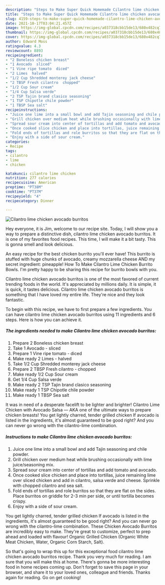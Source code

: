 ```yaml
---
description: "Steps to Make Super Quick Homemade Cilantro lime chicken avocado burritos"
title: "Steps to Make Super Quick Homemade Cilantro lime chicken avocado burritos"
slug: 4159-steps-to-make-super-quick-homemade-cilantro-lime-chicken-avocado-burritos
date: 2021-10-17T03:04:21.457Z
image: https://img-global.cpcdn.com/recipes/a037318cbb15de13/680x482cq70/cilantro-lime-chicken-avocado-burritos-recipe-main-photo.jpg
thumbnail: https://img-global.cpcdn.com/recipes/a037318cbb15de13/680x482cq70/cilantro-lime-chicken-avocado-burritos-recipe-main-photo.jpg
cover: https://img-global.cpcdn.com/recipes/a037318cbb15de13/680x482cq70/cilantro-lime-chicken-avocado-burritos-recipe-main-photo.jpg
author: Edward Moss
ratingvalue: 4.3
reviewcount: 8893
recipeingredient:
- "2 Boneless chicken breast"
- "1 Avocado  sliced"
- "1 Vine ripe tomato  diced"
- "2 Limes  halved"
- "1/2 Cup Shredded monterey jack cheese"
- "2 TBSP Fresh cilantro  chopped"
- "1/2 Cup Sour cream"
- "1/4 Cup Salsa verde"
- "2 TSP Tajin brand clasico seasoning"
- "1 TSP Chipotle chile powder"
- "1 TBSP Sea salt"
recipeinstructions:
- "Juice one lime into a small bowl and add Tajin seasoning and chile powder."
- "Grill chicken over medium heat while brushing occasionally with lime juice/seasoning mix."
- "Spread sour cream into center of tortillas and add tomato and avocado."
- "Once cooked slice chicken and place into tortillas, juice remaining lime over sliced chicken and add in cilantro, salsa verde and cheese. Sprinkle with chopped cilantro and sea salt."
- "Fold ends of tortillas and role burritos so that they are flat on the sides. Place burritos on griddle for 2-3 min per side, or until tortilla becomes crispy."
- "Enjoy with a side of sour cream."
categories:
- Recipe
tags:
- cilantro
- lime
- chicken

katakunci: cilantro lime chicken 
nutrition: 277 calories
recipecuisine: American
preptime: "PT38M"
cooktime: "PT37M"
recipeyield: "4"
recipecategory: Dinner

---
```



![Cilantro lime chicken avocado burritos](https://img-global.cpcdn.com/recipes/a037318cbb15de13/680x482cq70/cilantro-lime-chicken-avocado-burritos-recipe-main-photo.jpg)

Hey everyone, it is Jim, welcome to our recipe site. Today, I will show you a way to prepare a distinctive dish, cilantro lime chicken avocado burritos. It is one of my favorites food recipes. This time, I will make it a bit tasty. This is gonna smell and look delicious.

An easy recipe for the best chicken burrito you&#39;ll ever have! This burrito is stuffed with huge chunks of avocado, creamy mozzarella cheese AND my secret ingredient: pineapple! How To Make Cilantro Lime Chicken Burrito Bowls. I&#39;m pretty happy to be sharing this recipe for burrito bowls with you.

Cilantro lime chicken avocado burritos is one of the most favored of current trending foods in the world. It's appreciated by millions daily. It is simple, it is quick, it tastes delicious. Cilantro lime chicken avocado burritos is something that I have loved my entire life. They're nice and they look fantastic.


To begin with this recipe, we have to first prepare a few ingredients. You can have cilantro lime chicken avocado burritos using 11 ingredients and 6 steps. Here is how you can achieve it.

<!--inarticleads1-->

##### The ingredients needed to make Cilantro lime chicken avocado burritos:

1. Prepare 2 Boneless chicken breast
1. Take 1 Avocado - sliced
1. Prepare 1 Vine ripe tomato - diced
1. Make ready 2 Limes - halved
1. Take 1/2 Cup Shredded monterey jack cheese
1. Prepare 2 TBSP Fresh cilantro - chopped
1. Make ready 1/2 Cup Sour cream
1. Get 1/4 Cup Salsa verde
1. Make ready 2 TSP Tajin brand clasico seasoning
1. Make ready 1 TSP Chipotle chile powder
1. Make ready 1 TBSP Sea salt


It was in need of a desperate facelift to be lighter and brighter! Cilantro Lime Chicken with Avocado Salsa — AKA one of the ultimate ways to prepare chicken breasts! You get lightly charred, tender grilled chicken If avocado is listed in the ingredients, it&#39;s almost guaranteed to be good right? And you can never go wrong with the cilantro-lime combination. 

<!--inarticleads2-->

##### Instructions to make Cilantro lime chicken avocado burritos:

1. Juice one lime into a small bowl and add Tajin seasoning and chile powder.
1. Grill chicken over medium heat while brushing occasionally with lime juice/seasoning mix.
1. Spread sour cream into center of tortillas and add tomato and avocado.
1. Once cooked slice chicken and place into tortillas, juice remaining lime over sliced chicken and add in cilantro, salsa verde and cheese. Sprinkle with chopped cilantro and sea salt.
1. Fold ends of tortillas and role burritos so that they are flat on the sides. Place burritos on griddle for 2-3 min per side, or until tortilla becomes crispy.
1. Enjoy with a side of sour cream.


You get lightly charred, tender grilled chicken If avocado is listed in the ingredients, it&#39;s almost guaranteed to be good right? And you can never go wrong with the cilantro-lime combination. These Chicken Avocado Burritos are incredibly easy to make. They&#39;re great to customize, perfect to prep ahead and loaded with flavour! Organic Grilled Chicken (Organic White Meat Chicken, Water, Organic Corn Starch, Salt). 

So that's going to wrap this up for this exceptional food cilantro lime chicken avocado burritos recipe. Thank you very much for reading. I am sure that you will make this at home. There's gonna be more interesting food in home recipes coming up. Don't forget to save this page in your browser, and share it to your loved ones, colleague and friends. Thanks again for reading. Go on get cooking!
